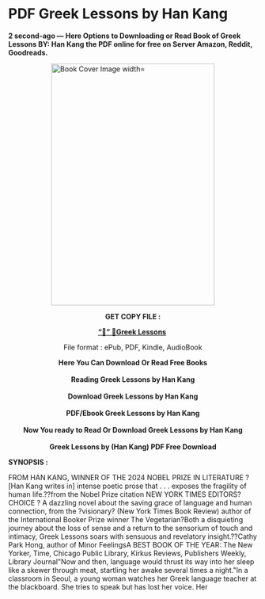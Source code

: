 # PDF Greek Lessons by Han Kang
<p><strong>2 second-ago &mdash; Here Options to Downloading or Read Book of Greek Lessons BY: Han Kang the PDF online for free on Server Amazon, Reddit, Goodreads.</strong></p><p><a href="https://educationsharingacademy.cloud/?book=61686012-greek-lessons"><img style="display: block; margin-left: auto; margin-right: auto;" src="https://i.gr-assets.com/images/S/compressed.photo.goodreads.com/books/1728665371l/61686012.jpg" alt="Book Cover Image width=" width="330" height="488" /></a></p><p style="text-align: center;"><strong>GET COPY FILE :</strong></p><p style="text-align: center;"><strong><a href="https://educationsharingacademy.cloud/?book=61686012-greek-lessons" target="_blank" rel="noopener">“📢” 🔗Greek Lessons</a>&nbsp;</strong></p><p style="text-align: center;">File format : ePub, PDF, Kindle, AudioBook</p><div style="text-align: center;"><strong>Here You Can Download Or Read Free Books</strong></div><div style="text-align: center;">&nbsp;</div><div style="text-align: center;"><strong>Reading Greek Lessons by Han Kang</strong></div><div style="text-align: center;">&nbsp;</div><div style="text-align: center;"><strong>Download Greek Lessons by Han Kang</strong></div><div style="text-align: center;">&nbsp;</div><div style="text-align: center;"><strong>PDF/Ebook Greek Lessons by Han Kang</strong></div><div style="text-align: center;">&nbsp;</div><div style="text-align: center;"><strong>Now You ready to Read Or Download Greek Lessons by Han Kang</strong></div><div style="text-align: center;">&nbsp;</div><div style="text-align: center;"><strong>Greek Lessons by (Han Kang) PDF Free Download</strong></div><p><strong>SYNOPSIS :</strong></p><p>FROM HAN KANG, WINNER OF THE 2024 NOBEL PRIZE IN LITERATURE ?[Han Kang writes in] intense poetic prose that . . . exposes the fragility of human life.??from the Nobel Prize citation NEW YORK TIMES EDITORS? CHOICE ? A dazzling novel about the saving grace of language and human connection, from the ?visionary? (New York Times Book Review) author of the International Booker Prize winner The Vegetarian?Both a disquieting journey about the loss of sense and a return to the sensorium of touch and intimacy, Greek Lessons soars with sensuous and revelatory insight.??Cathy Park Hong, author of Minor FeelingsA BEST BOOK OF THE YEAR: The New Yorker, Time, Chicago Public Library, Kirkus Reviews, Publishers Weekly, Library Journal"Now and then, language would thrust its way into her sleep like a skewer through meat, startling her awake several times a night."In a classroom in Seoul, a young woman watches her Greek language teacher at the blackboard. She tries to speak but has lost her voice. Her </p>
